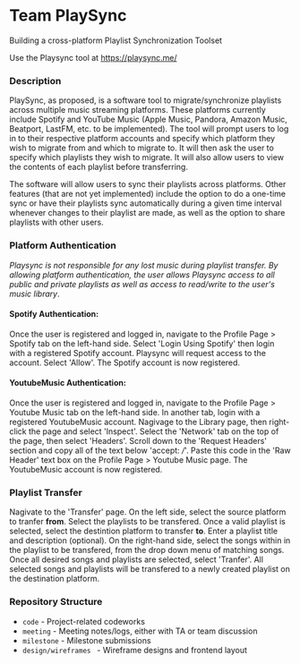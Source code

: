 # Team PlaySync

Building a cross-platform Playlist Synchronization Toolset

Use the Playsync tool at https://playsync.me/


### Description

PlaySync, as proposed, is a software tool to migrate/synchronize playlists across multiple music streaming platforms. These platforms currently include Spotify and YouTube Music (Apple Music, Pandora, Amazon Music, Beatport, LastFM, etc. to be implemented). The tool will prompt users to log in to their respective platform accounts and specify which platform they wish to migrate from and which to migrate to. It will then ask the user to specify which playlists they wish to migrate. It will also allow users to view the contents of each playlist before transferring.

The software will allow users to sync their playlists across platforms. Other features (that are not yet implemented) include the option to do a one-time sync or have their playlists sync automatically during a given time interval whenever changes to their playlist are made, as well as the option to share playlists with other users.

### Platform Authentication

*Playsync is not responsible for any lost music during playlist transfer. By allowing platform authentication, the user allows Playsync access to all public and private playlists as well as access to read/write to the user's music library*.

#### Spotify Authentication:

Once the user is registered and logged in, navigate to the Profile Page > Spotify tab on the left-hand side. Select 'Login Using Spotify' then login with a registered Spotify account. Playsync will request access to the account. Select 'Allow'. The Spotify account is now registered. 

#### YoutubeMusic Authentication:

Once the user is registered and logged in, navigate to the Profile Page > Youtube Music tab on the left-hand side. In another tab, login with a registered YoutubeMusic account. Nagivage to the Library page, then right-click the page and select 'Inspect'. Select the 'Network' tab on the top of the page, then select 'Headers'. Scroll down to the 'Request Headers' section and copy all of the text below 'accept: */*'. Paste this code in the 'Raw Header' text box on the Profile Page > Youtube Music page. The YoutubeMusic account is now registered. 

### Playlist Transfer

Nagivate to the 'Transfer' page. On the left side, select the source platform to tranfer **from**. Select the playlists to be transfered. Once a valid playlist is selected, select the destintion platform to transfer **to**. Enter a playlist title and description (optional). On the right-hand side, select the songs within in the playlist to be transfered, from the drop down menu of matching songs. Once all desired songs and playlists are selected, select 'Tranfer'. All selected songs and playlists will be transfered to a newly created playlist on the destination platform.  

### Repository Structure

- `code` - Project-related codeworks
- `meeting` - Meeting notes/logs, either with TA or team discussion
- `milestone` - Milestone submissions
- `design/wireframes ` - Wireframe designs and frontend layout
